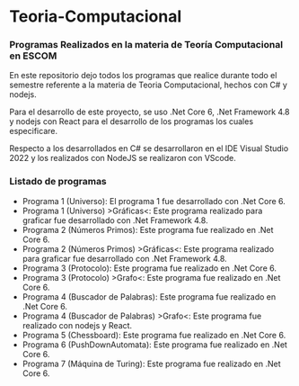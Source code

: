 # Teoria-Computacional
### Programas Realizados en la materia de Teoría Computacional en ESCOM

En este repositorio dejo todos los programas que realice durante todo el semestre referente a la materia de Teoria Computacional, hechos con C# y nodejs.

Para el desarrollo de este proyecto, se uso .Net Core 6, .Net Framework 4.8 y nodejs con React para el desarrollo de los programas los cuales especificare.

Respecto a los desarrollados en C# se desarrollaron en el IDE Visual Studio 2022 y los realizados con NodeJS se realizaron con VScode.

### Listado de programas

- Programa 1 (Universo): El programa 1 fue desarrollado con .Net Core 6.
- Programa 1 (Universo) >Gráficas<: Este programa realizado para graficar fue desarrollado con .Net Framework 4.8.
- Programa 2 (Números Primos): Este programa fue realizado en .Net Core 6.
- Programa 2 (Números Primos) >Gráficas<: Este programa realizado para graficar fue desarrollado con .Net Framework 4.8.
- Programa 3 (Protocolo): Este programa fue realizado en .Net Core 6.
- Programa 3 (Protocolo) >Grafo<: Este programa fue realizado en .Net Core 6.
- Programa 4 (Buscador de Palabras): Este programa fue realizado en .Net Core 6.
- Programa 4 (Buscador de Palabras) >Grafo<: Este programa fue realizado con nodejs y React.
- Programa 5 (Chessboard): Este programa fue realizado en .Net Core 6.
- Programa 6 (PushDownAutomata): Este programa fue realizado en .Net Core 6.
- Programa 7 (Máquina de Turing): Este programa fue realizado en .Net Core 6.